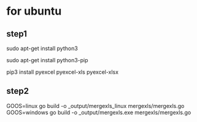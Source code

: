 # for ubuntu
## step1
sudo apt-get install python3

sudo apt-get install python3-pip

pip3 install pyexcel pyexcel-xls pyexcel-xlsx

## step2
GOOS=linux go build -o _output/mergexls_linux mergexls/mergexls.go
GOOS=windows go build -o _output/mergexls.exe mergexls/mergexls.go
